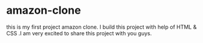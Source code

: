 # amazon-clone
 this is my first project amazon clone. I build this project with help of HTML &amp; CSS .I am very excited to share this project with you guys.
